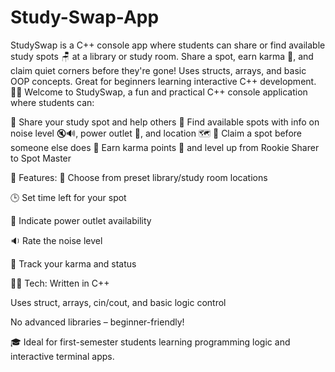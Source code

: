 # Study-Swap-App
StudySwap is a C++ console app where students can share or find available study spots 🪑 at a library or study room. Share a spot, earn karma 🌟, and claim quiet corners before they're gone! Uses structs, arrays, and basic OOP concepts. Great for beginners learning interactive C++ development. 🧑‍💻
Welcome to StudySwap, a fun and practical C++ console application where students can:

🔹 Share your study spot and help others
🔹 Find available spots with info on noise level 🔇🔊, power outlet 🔌, and location 🗺️
🔹 Claim a spot before someone else does
🔹 Earn karma points 🌟 and level up from Rookie Sharer to Spot Master

🚀 Features:
📍 Choose from preset library/study room locations

🕒 Set time left for your spot

🔌 Indicate power outlet availability

🔉 Rate the noise level

🌟 Track your karma and status

👨‍💻 Tech:
Written in C++

Uses struct, arrays, cin/cout, and basic logic control

No advanced libraries – beginner-friendly!

🎓 Ideal for first-semester students learning programming logic and interactive terminal apps.


